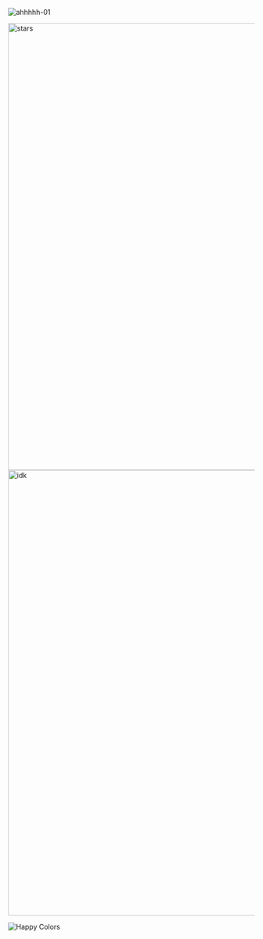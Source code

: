
![ahhhhh-01](https://github.com/user-attachments/assets/1a313718-474c-4fa8-8b94-f167de20ab4a)


<img width="911" alt="stars" src="https://github.com/user-attachments/assets/b8b4e434-0417-4aef-8eff-010997c13b76" />

<img width="908" alt="idk" src="https://github.com/user-attachments/assets/9439831f-c17f-4271-a3e8-c076554a6b52" />

![Happy Colors](https://github.com/user-attachments/assets/15543758-8bd9-4d49-ba57-35dcdadfa38c)





















